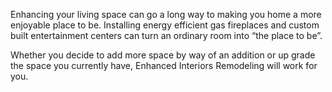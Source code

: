 Enhancing your living space can go a long way to making you home a more enjoyable
place to be. Installing energy efficient gas fireplaces and custom built entertainment
centers can turn an ordinary room into “the place to be”. 

Whether you decide to add more space by way of an addition or up grade the space you currently have, Enhanced Interiors Remodeling will work for you.